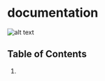 # documentation

![alt text](https://raw.githubusercontent.com/pabloaguirrenck/digital-assets/master/documentation-cover-image.jpg "Documentation Cover Image")

## Table of Contents
1. 